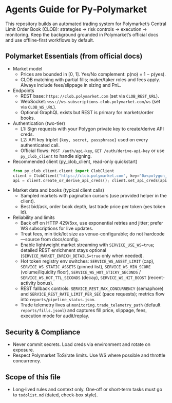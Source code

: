 # Agents Guide for Py‑Polymarket

This repository builds an automated trading system for Polymarket’s Central Limit Order Book (CLOB): strategies → risk controls → execution → monitoring. Keep the background grounded in Polymarket’s official docs and use offline-first workflows by default.

## Polymarket Essentials (from official docs)
- Market model
  - Prices are bounded in [0, 1]. Yes/No complement: p(no) = 1 − p(yes).
  - CLOB matching with partial fills; maker/taker roles and fees apply. Always include fees/slippage in sizing and PnL.
- Endpoints
  - REST base: `https://clob.polymarket.com` (set via `CLOB_REST_URL`).
  - WebSocket: `wss://ws-subscriptions-clob.polymarket.com/ws` (set via `CLOB_WS_URL`).
  - Optional GraphQL exists but REST is primary for markets/order books.
- Authentication (two-tier)
  - L1: Sign requests with your Polygon private key to create/derive API creds.
  - L2: API key triplet `{key, secret, passphrase}` used on every authenticated call.
  - Official flows: `POST /auth/api-key`, `GET /auth/derive-api-key` or use `py_clob_client` to handle signing.
- Recommended client (py_clob_client, read-only quickstart)
  ```python
  from py_clob_client.client import ClobClient
  client = ClobClient("https://clob.polymarket.com", key="0x<polygon_private_key>", chain_id=137)
  api = client.create_or_derive_api_creds(); client.set_api_creds(api)
  ```
- Market data and books (typical client calls)
  - Sampled markets with pagination cursors (use provided helper in the client).
  - Best bid/ask, order book depth, last trade price per token (yes token id).
- Reliability and limits
  - Back off on HTTP 429/5xx, use exponential retries and jitter; prefer WS subscriptions for live updates.
  - Treat fees, min tick/lot size as venue-configurable; do not hardcode—source from docs/config.
  - Enable lightweight market streaming with `SERVICE_USE_WS=true`; detailed REST enrichment stays optional (`SERVICE_MARKET_ENRICH_DETAILS=true` only when needed).
  - Hot token registry env switches: `SERVICE_WS_ASSET_LIMIT` (cap), `SERVICE_WS_STATIC_ASSETS` (pinned list), `SERVICE_WS_MIN_SCORE` (volume/liquidity floor), `SERVICE_WS_HOT_STICKY_SECONDS` / `SERVICE_WS_HOT_TTL_SECONDS` (decay), `SERVICE_WS_HIT_BOOST` (recent-activity bonus).
  - REST fallback controls: `SERVICE_REST_MAX_CONCURRENCY` (semaphore) and `SERVICE_REST_RATE_LIMIT_PER_SEC` (pace requests); metrics flow into `reports/pipeline_status.json`.
  - Trade telemetry lives at `monitoring.trade_telemetry_path` (default `reports/fills.jsonl`) and captures fill price, slippage, fees, execution mode for audit/replay.

## Security & Compliance
- Never commit secrets. Load creds via environment and rotate on exposure.
- Respect Polymarket ToS/rate limits. Use WS where possible and throttle concurrency.

## Scope of this file
- Long‑lived rules and context only. One‑off or short‑term tasks must go to `todolist.md` (dated, check‑box style).
